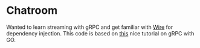 # Chatroom

Wanted to learn streaming with gRPC and get familiar with [Wire](https://github.com/google/wire) for dependency injection. This code is based on [this](https://steemit.com/utopian-io/@tensor/building-a-chat-app-with-docker-and-grpc) nice tutorial on gRPC with GO.
